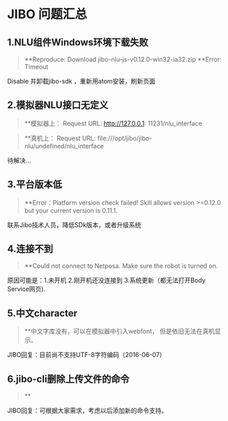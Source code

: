 # JIBO 问题汇总
## 1.NLU组件Windows环境下载失败 
>**Reproduce: Download jibo-nlu-js-v0.12.0-win32-ia32.zip
>**Error: Timeout

Disable 并卸载jibo-sdk ，重新用atom安装，刷新页面
## 2.模拟器NLU接口无定义
>**模拟器上： Request URL: http://127.0.0.1: 11231/nlu_interface

>**真机上： Request URL: file:///opt/jibo/jibo-nlu/undefined/nlu_interface

待解决...
## 3.平台版本低
>**Error：Platform version check failed! Skill allows version >=0.12.0 but your current version is 0.11.1.

联系Jibo技术人员，降低SDk版本，或者升级系统

## 4.连接不到
>**Could not connect to Netposa. Make sure the robot is turned on.

原因可能是：1.未开机 2.刚开机还没连接到 3.系统更新（都无法打开Body Service网页).
## 5.中文character
>**中文字库没有，可以在模拟器中引入webfont， 但是依旧无法在真机显示。

JIBO回复：目前尚不支持UTF-8字符编码（2016-06-07）
## 6.jibo-cli删除上传文件的命令
>**

JIBO回复：可根据大家需求，考虑以后添加新的命令支持。



